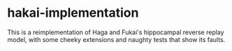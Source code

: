 # hakai-implementation
This is a reimplementation of Haga and Fukai's hippocampal reverse replay model, with some cheeky extensions and naughty tests that show its faults.
